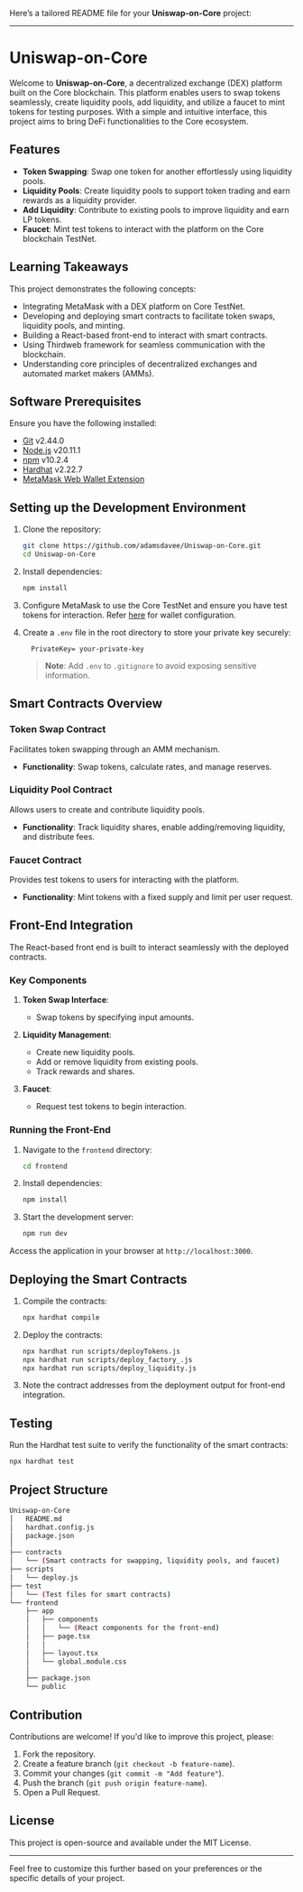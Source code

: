 Here’s a tailored README file for your **Uniswap-on-Core** project:

---

# Uniswap-on-Core

Welcome to **Uniswap-on-Core**, a decentralized exchange (DEX) platform built on the Core blockchain. This platform enables users to swap tokens seamlessly, create liquidity pools, add liquidity, and utilize a faucet to mint tokens for testing purposes. With a simple and intuitive interface, this project aims to bring DeFi functionalities to the Core ecosystem.

## Features

- **Token Swapping**: Swap one token for another effortlessly using liquidity pools.
- **Liquidity Pools**: Create liquidity pools to support token trading and earn rewards as a liquidity provider.
- **Add Liquidity**: Contribute to existing pools to improve liquidity and earn LP tokens.
- **Faucet**: Mint test tokens to interact with the platform on the Core blockchain TestNet.

## Learning Takeaways

This project demonstrates the following concepts:

- Integrating MetaMask with a DEX platform on Core TestNet.
- Developing and deploying smart contracts to facilitate token swaps, liquidity pools, and minting.
- Building a React-based front-end to interact with smart contracts.
- Using Thirdweb framework for seamless communication with the blockchain.
- Understanding core principles of decentralized exchanges and automated market makers (AMMs).

## Software Prerequisites

Ensure you have the following installed:

- [Git](https://git-scm.com/) v2.44.0
- [Node.js](https://nodejs.org/en) v20.11.1
- [npm](https://docs.npmjs.com/downloading-and-installing-node-js-and-npm) v10.2.4
- [Hardhat](https://hardhat.org/hardhat-runner/docs/getting-started#installation) v2.22.7
- [MetaMask Web Wallet Extension](https://metamask.io/download/)

## Setting up the Development Environment

1. Clone the repository:

   ```bash
   git clone https://github.com/adamsdavee/Uniswap-on-Core.git
   cd Uniswap-on-Core
   ```

2. Install dependencies:

   ```bash
   npm install
   ```

3. Configure MetaMask to use the Core TestNet and ensure you have test tokens for interaction. Refer [here](https://docs.coredao.org/docs/Dev-Guide/core-testnet-wallet-config) for wallet configuration.

4. Create a `.env` file in the root directory to store your private key securely:

   ```
     PrivateKey= your-private-key
   ```

   > **Note**: Add `.env` to `.gitignore` to avoid exposing sensitive information.

## Smart Contracts Overview

### Token Swap Contract

Facilitates token swapping through an AMM mechanism.

- **Functionality**: Swap tokens, calculate rates, and manage reserves.

### Liquidity Pool Contract

Allows users to create and contribute liquidity pools.

- **Functionality**: Track liquidity shares, enable adding/removing liquidity, and distribute fees.

### Faucet Contract

Provides test tokens to users for interacting with the platform.

- **Functionality**: Mint tokens with a fixed supply and limit per user request.

## Front-End Integration

The React-based front end is built to interact seamlessly with the deployed contracts.

### Key Components

1. **Token Swap Interface**:
   - Swap tokens by specifying input amounts.

2. **Liquidity Management**:
   - Create new liquidity pools.
   - Add or remove liquidity from existing pools.
   - Track rewards and shares.

3. **Faucet**:
   - Request test tokens to begin interaction.

### Running the Front-End

1. Navigate to the `frontend` directory:

   ```bash
   cd frontend
   ```

2. Install dependencies:

   ```bash
   npm install
   ```

3. Start the development server:

   ```bash
   npm run dev
   ```

Access the application in your browser at `http://localhost:3000`.

## Deploying the Smart Contracts

1. Compile the contracts:

   ```bash
   npx hardhat compile
   ```

2. Deploy the contracts:

   ```bash
   npx hardhat run scripts/deployTokens.js
   npx hardhat run scripts/deploy_factory_.js
   npx hardhat run scripts/deploy_liquidity.js
   ```

3. Note the contract addresses from the deployment output for front-end integration.

## Testing

Run the Hardhat test suite to verify the functionality of the smart contracts:

```bash
npx hardhat test
```

## Project Structure

```bash
Uniswap-on-Core
│   README.md
│   hardhat.config.js
│   package.json
│
├── contracts
│   └── (Smart contracts for swapping, liquidity pools, and faucet)
├── scripts
│   └── deploy.js
├── test
│   └── (Test files for smart contracts)
└── frontend
    ├── app
    │   ├── components
    │   │   └── (React components for the front-end)
    │   ├── page.tsx
    │   │  
    │   ├── layout.tsx
    │   └── global.module.css
    │       
    ├── package.json
    └── public
```

## Contribution

Contributions are welcome! If you'd like to improve this project, please:

1. Fork the repository.
2. Create a feature branch (`git checkout -b feature-name`).
3. Commit your changes (`git commit -m "Add feature"`).
4. Push the branch (`git push origin feature-name`).
5. Open a Pull Request.

## License

This project is open-source and available under the MIT License.

---

Feel free to customize this further based on your preferences or the specific details of your project.